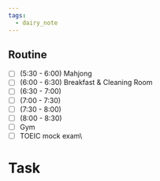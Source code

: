 ```yaml
---
tags:
  - dairy_note
---
```

## Routine
- [ ] (5:30 - 6:00) Mahjong
- [ ] (6:00 - 6:30) Breakfast & Cleaning Room
- [ ] (6:30 - 7:00) 
- [ ] (7:00 - 7:30) 
- [ ] (7:30 - 8:00) 
- [ ] (8:00 - 8:30)
- [ ] Gym
- [ ] TOEIC mock exam\

# Task
